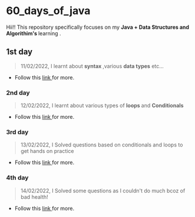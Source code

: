 # 60_days_of_java
Hii!! This repository specifically focuses on my <b> Java + Data Structures and Algorithim's </b> learning .  
 
## <b>1st day </b>
> 11/02/2022, I learnt about <b>syntax </b>,various <b>data types</b> etc...
* Follow this [ link ](https://github.com/vibha-sharma11/60_days_of_java/blob/1df2b358b73dd1b627e66380a1a3dbf63752603d/day_1/README.md) for more.
### <b>2nd day </b>
> 12/02/2022, I learnt about various types of <b>loops </b>and <b>Conditionals</b> 
* Follow this [ link ](https://github.com/vibha-sharma11/60_days_of_java/blob/fbde5a5c47a793da8bd5daa512849a2a079b6cf4/day_2/README.md) for more.
### <b>3rd day </b>
> 13/02/2022, I Solved questions based on conditionals and loops to get hands on practice 
* Follow this [ link ](https://github.com/vibha-sharma11/60_days_of_java/blob/5d0cf7ff92390c2e835bec04667983bf4715f7cb/day_3/README.md) for more.
### <b>4th day </b>
> 14/02/2022, I Solved some questions as I couldn't do much bcoz of bad health!
* Follow this [ link ](https://github.com/vibha-sharma11/60_days_of_java/blob/be0e6b8cc06c27cd188da9c520e45a459e07985a/day_4/README.md) for more.

